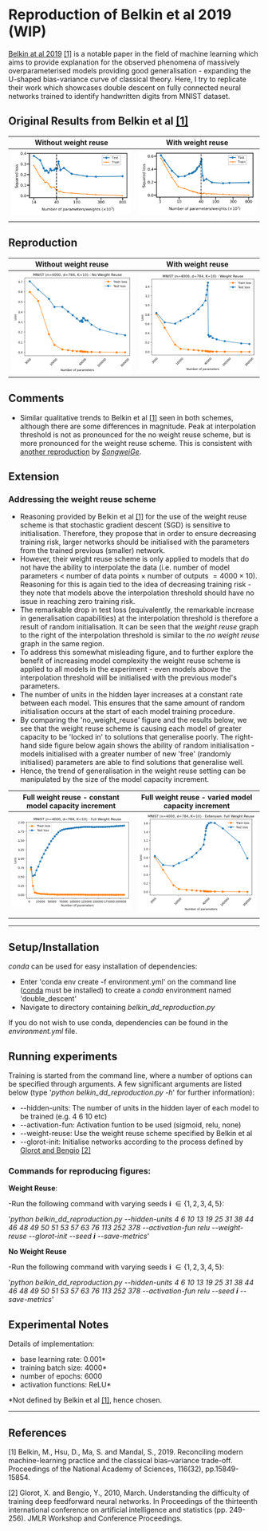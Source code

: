 # Reproduction of Belkin et al 2019 (WIP)

<a href="https://www.pnas.org/doi/full/10.1073/pnas.1903070116">Belkin at al 2019</a> [[1]](#1) is a notable paper in the field of machine learning which aims to provide explanation for the observed phenomena of massively overparameterised models providing good generalisation - expanding the U-shaped bias-variance curve of classical theory. Here, I try to replicate their work which showcases double descent on fully connected neural networks trained to identify handwritten digits from MNIST dataset.

## Original Results from Belkin et al [[1]](#1)

|Without weight reuse | With weight reuse |
|:-------------------:|:-----------------:|
| ![Losses without weight reuse](./figures/belkin_no_weight_reuse.png) | ![Losses with weight reuse](./figures/belkin_weight_reuse.png) |
|||

## Reproduction

|Without weight reuse | With weight reuse |
|:-------------------:|:-----------------:|
| ![Losses without weight reuse](./figures/no_weight_reuse_dd.png) | ![Losses with weight reuse](./figures/weight_reuse_dd.png) |

## Comments

- Similar qualitative trends to Belkin et al [[1]](#1) seen in both schemes, although there are some differences in magnitude. Peak at interpolation threshold is not as pronounced for the no weight reuse scheme, but is more pronounced for the weight reuse scheme. This is consistent with <a href="https://github.com/SongweiGe/double-descent-pytorch">another reproduction</a> by <a href="https://github.com/SongweiGe">*SongweiGe*</a>.

## Extension

### Addressing the weight reuse scheme

- Reasoning provided by Belkin et al [[1]](#1) for the use of the weight reuse scheme is that stochastic gradient descent (SGD) is sensitive to initialisation. Therefore, they propose that in order to ensure decreasing training risk, larger networks should be initialised with the parameters from the trained previous (smaller) network.
- However, their weight reuse scheme is only applied to models that do not have the ability to interpolate the data (i.e. number of model parameters $<$ number of data points $\times$ number of outputs $= 4000 \times 10$). Reasoning for this is again tied to the idea of decreasing training risk - they note that models above the interpolation threshold should have no issue in reaching zero training risk.
- The remarkable drop in test loss (equivalently, the remarkable increase in generalisation capabilities) at the interpolation threshold is therefore a result of random initialisation. It can be seen that the *weight reuse* graph to the right of the interpolation threshold is similar to the *no weight reuse* graph in the same region.
- To address this somewhat misleading figure, and to further explore the benefit of increasing model complexity the weight reuse scheme is applied to all models in the experiment - even models above the interpolation threshold will be initialised with the previous model's parameters.
- The number of units in the hidden layer increases at a constant rate between each model. This ensures that the same amount of random initialisation occurs at the start of each model training procedure.
- By comparing the 'no_weight_reuse' figure and the results below, we see that the weight reuse scheme is causing each model of greater capacity to be 'locked in' to solutions that generalise poorly. The right-hand side figure below again shows the ability of random initialisation - models initialised with a greater number of new 'free' (randomly initialised) parameters are able to find solutions that generalise well.
- Hence, the trend of generalisation in the weight reuse setting can be manipulated by the size of the model capacity increment.

|Full weight reuse - constant model capacity increment | Full weight reuse - varied model capacity increment |
|:-------------------:|:-----------------:|
| ![Losses without weight reuse](./figures/full_weight_reuse.png) | ![Full weight reuse scheme](./figures/extension_full_weight_reuse_dd.png) |
|||

-----

## Setup/Installation

*conda* can be used for easy installation of dependencies:
- Enter 'conda env create -f environment.yml' on the command line (<a href="https://docs.conda.io/en/latest/miniconda.html">conda</a> must be installed) to create a *conda* environment named 'double_descent'
- Navigate to directory containing *belkin_dd_reproduction.py*

If you do not wish to use conda, dependencies can be found in the *environment.yml* file. 

## Running experiments

Training is started from the command line, where a number of options can be specified through arguments. A few significant arguments are listed below (type '*python belkin_dd_reproduction.py -h*' for further information):
- --hidden-units: The number of units in the hidden layer of each model to be trained (e.g. 4 6 10 etc)
- --activation-fun: Activation funtion to be used (sigmoid, relu, none)
- --weight-reuse: Use the weight reuse scheme specified by Belkin et al
- --glorot-init: Initialise networks according to the process defined by <a href="http://proceedings.mlr.press/v9/glorot10a">Glorot and Bengio</a> [[2]](#2)

### Commands for reproducing figures:
**Weight Reuse**:

-Run the following command with varying seeds **i** $\in \{1,2,3,4,5\}$:

'*python belkin_dd_reproduction.py --hidden-units 4 6 10
 13 19 25 31 38 44 46 48 49 50 51 53 57 63 76 113 252 378 --activation-fun relu --weight-reuse --glorot-init --seed **i** --save-metrics*'

**No Weight Reuse**

-Run the following command with varying seeds **i** $\in \{1,2,3,4,5\}$:

'*python belkin_dd_reproduction.py --hidden-units 4 6 10
 13 19 25 31 38 44 46 48 49 50 51 53 57 63 76 113 252 378 --activation-fun relu --seed **i** --save-metrics*'

## Experimental Notes
Details of implementation:
- base learning rate: 0.001*
- training batch size: 4000*
- number of epochs: 6000
- activation functions: ReLU*

*Not defined by Belkin et al [[1]](#1), hence chosen.

---
## References
<a id="1">[1]</a>
Belkin, M., Hsu, D., Ma, S. and Mandal, S., 2019. Reconciling modern machine-learning practice and the classical bias–variance trade-off. Proceedings of the National Academy of Sciences, 116(32), pp.15849-15854.

<a id="2">[2]</a>
Glorot, X. and Bengio, Y., 2010, March. Understanding the difficulty of training deep feedforward neural networks. In Proceedings of the thirteenth international conference on artificial intelligence and statistics (pp. 249-256). JMLR Workshop and Conference Proceedings.